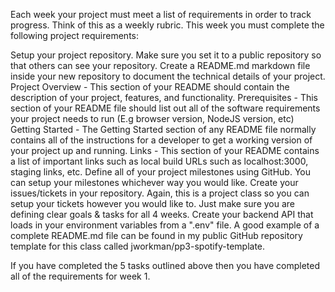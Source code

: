 Each week your project must meet a list of requirements in order to track progress. Think of this as a weekly rubric. This week you must complete the following project requirements:

Setup your project repository. Make sure you set it to a public repository so that others can see your repository.
Create a README.md markdown file inside your new repository to document the technical details of your project.
Project Overview - This section of your README should contain the description of your project, features, and functionality.
Prerequisites - This section of your README file should list out all of the software requirements your project needs to run (E.g browser version, NodeJS version, etc)
Getting Started - The Getting Started section of any README file normally contains all of the instructions for a developer to get a working version of your project up and running.
Links - This section of your README contains a list of important links such as local build URLs such as localhost:3000, staging links, etc.
Define all of your project milestones using GitHub. You can setup your milestones whichever way you would like.
Create your issues/tickets in your repository. Again, this is a project class so you can setup your tickets however you would like to. Just make sure you are defining clear goals & tasks for all 4 weeks.
Create your backend API that loads in your environment variables from a ".env" file.
A good example of a complete README.md file can be found in my public GitHub repository template for this class called jworkman/pp3-spotify-template.

If you have completed the 5 tasks outlined above then you have completed all of the requirements for week 1.
